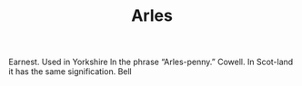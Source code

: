 ---
title: Arles
permalink: "/definitions/arles.html"
body: Earnest. Used in Yorkshire ln the phrase “Arles-penny.” Cowell. In Scot-land
  it has the same signification. Bell
published_at: '2018-07-07'
layout: post
---